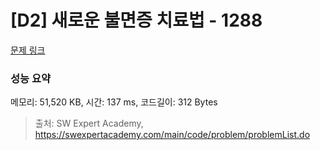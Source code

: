 # [D2] 새로운 불면증 치료법 - 1288 

[문제 링크](https://swexpertacademy.com/main/code/problem/problemDetail.do?contestProbId=AV18_yw6I9MCFAZN) 

### 성능 요약

메모리: 51,520 KB, 시간: 137 ms, 코드길이: 312 Bytes



> 출처: SW Expert Academy, https://swexpertacademy.com/main/code/problem/problemList.do